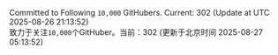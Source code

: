 Committed to Following `10,000` GitHubers. Current: <!-- FOLLOWING_COUNT -->302<!-- FOLLOWING_COUNT --> (Update at UTC <!-- LAST_UPDATED -->2025-08-26 21:13:52<!-- LAST_UPDATED -->)<br>
致力于关注`10,000`个GitHuber。当前：<!-- FOLLOWING_COUNT -->302<!-- FOLLOWING_COUNT --> (更新于北京时间 <!-- LAST_UPDATED_CST -->2025-08-27 05:13:52<!-- LAST_UPDATED_CST -->)
